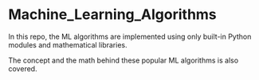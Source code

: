 # Machine_Learning_Algorithms
In this repo, the ML algorithms are implemented using only built-in Python modules and mathematical libraries. 


The concept and the math behind these popular ML algorithms is also covered.
